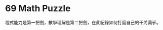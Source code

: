 # 69 Math Puzzle

程式能力是第一把劍，數學理解是第二把劍，在此紀錄如何打磨自己的干將莫邪。

[閱讀書單]:https://www.tenlong.com.tw/products/9789864762675
